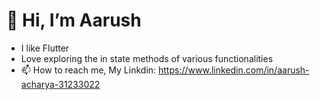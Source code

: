 # 👋 Hi, I’m Aarush
- I like Flutter
- Love exploring the in state methods of various functionalities
- 📫 How to reach me, My Linkdin: https://www.linkedin.com/in/aarush-acharya-31233022
